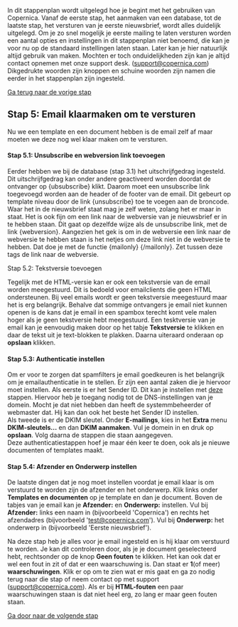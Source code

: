 In dit stappenplan wordt uitgelegd hoe je begint met het gebruiken van
Copernica. Vanaf de eerste stap, het aanmaken van een database, tot de
laatste stap, het versturen van je eerste nieuwsbrief, wordt alles
duidelijk uitgelegd. Om je zo snel mogelijk je eerste mailing te laten
versturen worden een aantal opties en instellingen in dit stappenplan
niet benoemd, die kan je voor nu op de standaard instellingen laten
staan. Later kan je hier natuurlijk altijd gebruik van maken. Mochten er
toch onduidelijkheden zijn kan je altijd contact opnemen met onze
support desk. (support@copernica.com) Dikgedrukte woorden zijn knoppen
en schuine woorden zijn namen die eerder in het stappenplan zijn
ingesteld.

[Ga terug naar de vorige
stap](./beginnen-met-copernica-stappenplan-stap-4.md)

Stap 5: Email klaarmaken om te versturen
----------------------------------------

Nu we een template en een document hebben is de email zelf af maar
moeten we deze nog wel klaar maken om te versturen.

#### Stap 5.1: Unsubscribe en webversion link toevoegen

Eerder hebben we bij de database (stap 3.1) het uitschrijfgedrag
ingesteld. Dit uitschrijfgedrag kan onder andere geactiveerd worden
doordat de ontvanger op {ubsubscribe} klikt. Daarom moet een unsubscribe
link toegevoegd worden aan de header of de footer van de email. Dit
gebeurt op template niveau door de link {unsubscribe} toe te voegen aan
de broncode. Waar het in de nieuwsbrief staat mag je zelf weten, zolang
het er maar in staat. Het is ook fijn om een link naar de webversie van
je nieuwsbrief er in te hebben staan. Dit gaat op dezelfde wijze als de
unsubscribe link, met de link {webversion}. Aangezien het gek is om in
de webversie een link naar de webversie te hebben staan is het netjes om
deze link niet in de webversie te hebben. Dat doe je met de functie
{mailonly} {/mailonly}. Zet tussen deze tags de link naar de webversie.

Stap 5.2: Tekstversie toevoegen

Tegelijk met de HTML-versie kan er ook een tekstversie van de email
worden meegestuurd. Dit is bedoeld voor emailclients die geen HTML
ondersteunen. Bij veel emails wordt er geen tekstversie meegestuurd maar
het is erg belangrijk. Behalve dat sommige ontvangers je email niet
kunnen openen is de kans dat je email in een spambox terecht komt vele
malen hoger als je geen tekstversie hebt meegestuurd. Een tesktversie
van je email kan je eenvoudig maken door op het tabje **Tekstversie** te
klikken en daar de tekst uit je text-blokken te plakken. Daarna
uiteraard onderaan op **opslaan** klikken.

#### Stap 5.3: Authenticatie instellen

Om er voor te zorgen dat spamfilters je email goedkeuren is het
belangrijk om je emailauthenticatie in te stellen. Er zijn een aantal
zaken die je hiervoor moet instellen. Als eerste is er het Sender ID.
Dit kan je instellen met [deze](./sender-id-hoe-werkt-het-precies.md)
stappen. Hiervoor heb je toegang nodig tot de DNS-instellingen van je
domein. Mocht je dat niet hebben dan heeft de systemmbeheerder of
webmaster dat. Hij kan dan ook het beste het Sender ID instellen.\
 Als tweede is er de DKIM sleutel. Onder **E-mailings**, kies in het
**Extra** menu **DKIM-sleutels...** en dan **DKIM aanmaken**. Vul je
domein in en druk op **opslaan**. Volg daarna de stappen die staan
aangegeven. \
 Deze authenticatiestappen hoef je maar één keer te doen, ook als je
nieuwe documenten of templates maakt.

#### Stap 5.4: Afzender en Onderwerp instellen

De laatste dingen dat je nog moet instellen voordat je email klaar is om
verstuurd te worden zijn de afzender en het onderwerp. Klik links onder
**Templates en documenten** op je template en dan je document. Boven de
tabjes van je email kan je **Afzender:** en **Onderwerp:** instellen.
Vul bij **Afzender:** links een naam in (bijvoorbeeld 'Copernica') en
rechts het afzendadres (bijvoorbeeld 'test@copernica.com'). Vul bij
**Onderwerp:** het onderwerp in (bijvoorbeeld 'Eerste nieuwsbrief').

Na deze stap heb je alles voor je email ingesteld en is hij klaar om
verstuurd te worden. Je kan dit controleren door, als je je document
geselecteerd hebt, rechtsonder op de knop **Geen fouten** te klikken.
Het kan ook dat er wel een fout in zit of dat er een waarschuwing is.
Dan staat er **1**(of meer) **waarschuwingen**. Klik er op om te zien
wat er mis gaat en ga zo nodig terug naar die stap of neem contact op
met support (support@copernica.com). Als er bij **HTML-fouten** een paar
waarschuwingen staan is dat niet heel erg, zo lang er maar geen fouten
staan.

[Ga door naar de volgende
stap](./beginnen-met-copernica-stappenplan-stap-6.md)
